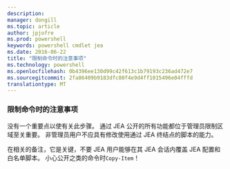 ```yaml
---
description: 
manager: dongill
ms.topic: article
author: jpjofre
ms.prod: powershell
keywords: powershell cmdlet jea
ms.date: 2016-06-22
title: "限制命令时的注意事项"
ms.technology: powershell
ms.openlocfilehash: 0b4396ee130d99c42f613c1b79193c236ad472e7
ms.sourcegitcommit: 2fa86409b9183dfc80f4e9d4ff1015496e04fffd
translationtype: MT
---
```

### 限制命令时的注意事项
没有一个重要点以使有关此步骤。
通过 JEA 公开的所有功能都位于管理员限制区域至关重要。
非管理员用户不应具有修改使用通过 JEA 终结点的脚本的能力。

在相关的备注，它是关键，不要 JEA 用户能够在其 JEA 会话内覆盖 JEA 配置和白名单脚本。
小心公开之类的命令时`Copy-Item`！

